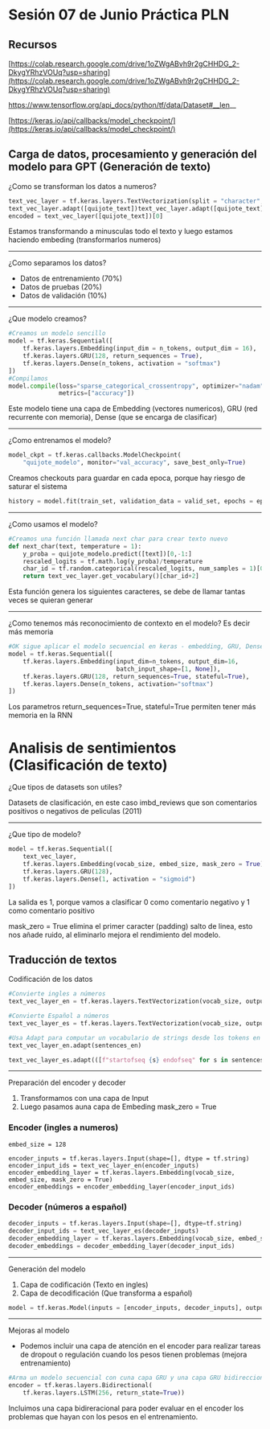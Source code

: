 # Sesión 07 de Junio Práctica PLN

## Recursos

[https://colab.research.google.com/drive/1oZWgABvh9r2gCHHDG_2-DkygYRhzVOUq?usp=sharing](https://colab.research.google.com/drive/1oZWgABvh9r2gCHHDG_2-DkygYRhzVOUq?usp=sharing) 

https://www.tensorflow.org/api_docs/python/tf/data/Dataset#__len__

[https://keras.io/api/callbacks/model_checkpoint/](https://keras.io/api/callbacks/model_checkpoint/) 

## Carga de datos, procesamiento y generación del modelo para GPT (Generación de texto)

¿Como se transforman los datos a numeros?

```python
text_vec_layer = tf.keras.layers.TextVectorization(split = "character", standardize = "lower")
text_vec_layer.adapt([quijote_text])text_vec_layer.adapt([quijote_text])
encoded = text_vec_layer([quijote_text])[0]
```

Estamos transformando a minusculas todo el texto y luego estamos haciendo embeding (transformarlos numeros)

---

¿Como separamos los datos?

- Datos de entrenamiento (70%)
- Datos de pruebas (20%)
- Datos de validación (10%)

---

¿Que modelo creamos?

```python
#Creamos un modelo sencillo
model = tf.keras.Sequential([
    tf.keras.layers.Embedding(input_dim = n_tokens, output_dim = 16),
    tf.keras.layers.GRU(128, return_sequences = True),
    tf.keras.layers.Dense(n_tokens, activation = "softmax")
])
#Compilamos
model.compile(loss="sparse_categorical_crossentropy", optimizer="nadam",
              metrics=["accuracy"])

```

Este modelo tiene una capa de Embedding (vectores numericos), GRU (red recurrente con memoria), Dense (que se encarga de clasificar)

---

¿Como entrenamos el modelo?

```python
model_ckpt = tf.keras.callbacks.ModelCheckpoint(
    "quijote_modelo", monitor="val_accuracy", save_best_only=True)
```

Creamos checkouts para guardar en cada epoca, porque hay riesgo de saturar el sistema

```python
history = model.fit(train_set, validation_data = valid_set, epochs = epochs, callbacks = [model_ckpt])
```

---

¿Como usamos el modelo?

```python
#Creamos una función llamada next char para crear texto nuevo
def next_char(text, temperature = 1):
    y_proba = quijote_modelo.predict([text])[0,-1:]
    rescaled_logits = tf.math.log(y_proba)/temperature
    char_id = tf.random.categorical(rescaled_logits, num_samples = 1)[0,0]
    return text_vec_layer.get_vocabulary()[char_id+2]
```

Esta función genera los siguientes caracteres, se debe de llamar tantas veces se quieran generar

---

¿Como tenemos más reconocimiento de contexto en el modelo? Es decir más memoria

```python
#OK sigue aplicar el modelo secuencial en keras - embedding, GRU, Dense
model = tf.keras.Sequential([
    tf.keras.layers.Embedding(input_dim=n_tokens, output_dim=16,
                              batch_input_shape=[1, None]),
    tf.keras.layers.GRU(128, return_sequences=True, stateful=True),
    tf.keras.layers.Dense(n_tokens, activation="softmax")
])
```

Los parametros return_sequences=True, stateful=True permiten tener más memoria en la RNN

# Analisis de sentimientos (Clasificación de texto)

¿Que tipos de datasets son utiles?

Datasets de clasificación, en este caso imbd_reviews que son comentarios positivos o negativos de peliculas (2011)

---

¿Que tipo de modelo?

```python
model = tf.keras.Sequential([
    text_vec_layer,
    tf.keras.layers.Embedding(vocab_size, embed_size, mask_zero = True),
    tf.keras.layers.GRU(128),
    tf.keras.layers.Dense(1, activation = "sigmoid")
])
```

La salida es 1, porque vamos a clasificar 0 como comentario negativo y 1 como comentario positivo

mask_zero = True elimina el primer caracter (padding) salto de linea, esto nos añade ruido, al eliminarlo mejora el rendimiento del modelo.

## Traducción de textos

Codificación de los datos

```python
#Convierte ingles a números
text_vec_layer_en = tf.keras.layers.TextVectorization(vocab_size, output_sequence_length=max_length)

#Convierte Español a números
text_vec_layer_es = tf.keras.layers.TextVectorization(vocab_size, output_sequence_length = max_length)

#Usa Adapt para computar un vocabulario de strings desde los tokens en tu vocabulario vectorizado (se tarda)
text_vec_layer_en.adapt(sentences_en)

text_vec_layer_es.adapt(([f"startofseq {s} endofseq" for s in sentences_es]))

```

---

Preparación del encoder y decoder

1. Transformamos con una capa de Input
2. Luego pasamos auna capa de Embeding mask_zero = True

### Encoder (ingles a numeros)

```
embed_size = 128

encoder_inputs = tf.keras.layers.Input(shape=[], dtype = tf.string)
encoder_input_ids = text_vec_layer_en(encoder_inputs)
encoder_embedding_layer = tf.keras.layers.Embedding(vocab_size, embed_size, mask_zero = True)
encoder_embeddings = encoder_embedding_layer(encoder_input_ids)

```

### Decoder (números a español)

```python
decoder_inputs = tf.keras.layers.Input(shape=[], dtype=tf.string)
decoder_input_ids = text_vec_layer_es(decoder_inputs)
decoder_embedding_layer = tf.keras.layers.Embedding(vocab_size, embed_size, mask_zero=True)
decoder_embeddings = decoder_embedding_layer(decoder_input_ids)
```

---

Generación del modelo

1. Capa de codificación (Texto en ingles)
2. Capa de decodificación (Que transforma a español)

```python
model = tf.keras.Model(inputs = [encoder_inputs, decoder_inputs], outputs = [Y_proba])
```

---

Mejoras al modelo

- Podemos incluir una capa de atención en el encoder para realizar tareas de dropout o regulación cuando los pesos tienen problemas (mejora entrenamiento)

```python
#Arma un modelo secuencial con cuna capa GRU y una capa GRU bidireccional
encoder = tf.keras.layers.Bidirectional(
    tf.keras.layers.LSTM(256, return_state=True))
```

Incluimos una capa bidireracional para poder evaluar en el encoder los problemas que hayan con los pesos en el entrenamiento.